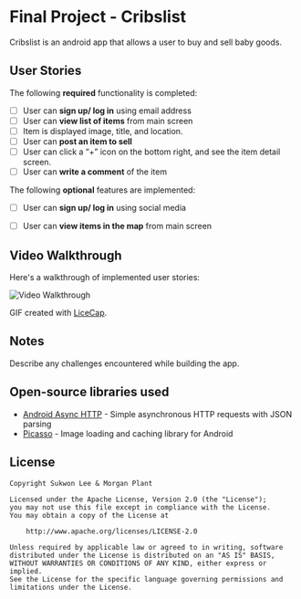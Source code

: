 # Final Project - Cribslist

Cribslist is an android app that allows a user to buy and sell baby goods.

## User Stories

The following **required** functionality is completed:

* [ ] User can **sign up/ log in** using email address
* [ ] User can **view list of items** from main screen
* [ ] Item is displayed image, title, and location.
* [ ] User can **post an item to sell**
* [ ] User can click a “+” icon on the bottom right, and see the item detail screen.
* [ ] User can **write a comment** of the item

The following **optional** features are implemented:

* [ ] User can **sign up/ log in** using social media
* [ ] User can **view items in the map** from main screen


## Video Walkthrough

Here's a walkthrough of implemented user stories:

<img src='' title='Video Walkthrough' width='' alt='Video Walkthrough' />

GIF created with [LiceCap](http://www.cockos.com/licecap/).

## Notes

Describe any challenges encountered while building the app.

## Open-source libraries used

- [Android Async HTTP](https://github.com/loopj/android-async-http) - Simple asynchronous HTTP requests with JSON parsing
- [Picasso](http://square.github.io/picasso/) - Image loading and caching library for Android

## License

    Copyright Sukwon Lee & Morgan Plant

    Licensed under the Apache License, Version 2.0 (the "License");
    you may not use this file except in compliance with the License.
    You may obtain a copy of the License at

        http://www.apache.org/licenses/LICENSE-2.0

    Unless required by applicable law or agreed to in writing, software
    distributed under the License is distributed on an "AS IS" BASIS,
    WITHOUT WARRANTIES OR CONDITIONS OF ANY KIND, either express or implied.
    See the License for the specific language governing permissions and
    limitations under the License.
